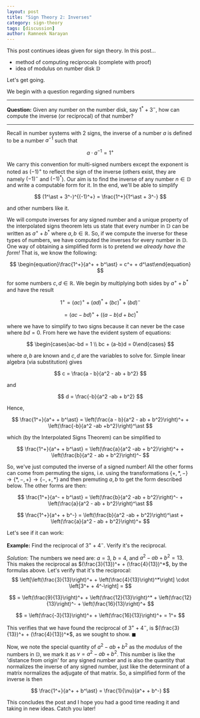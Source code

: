 ```yaml
---
layout: post
title: "Sign Theory 2: Inverses"
category: sign-theory
tags: [discussion]
author: Ramneek Narayan
---
```


[//]: # (No more than 180 lines for any post o/w too long)

This post continues ideas given for sign theory. In this post...

* method of computing reciprocals (complete with proof)
* idea of modulus on number disk $\mathbb{D}$

Let's get going.

We begin with a question regarding signed numbers

---
**Question:** Given any number on the number disk, say $1^\ast + 3^-$, how can compute the inverse (or reciprocal) of that number?

---

Recall in number systems with 2 signs, the inverse of a number $a$ is defined to be a number $a^{-1}$ such that

$$
a \cdot a^{-1} = 1^+
$$

We carry this convention for multi-signed numbers except the exponent is noted as $(-1)^+$ to reflect the sign of the inverse (others exist, they are namely $(-1)^-$ and $(-1)^\ast$). Our aim is to find the inverse of any number $n \in \mathbb{D}$ and write a computable form for it. In the end, we'll be able to simplify

$$
(1^\ast + 3^-)^{(-1)^+} = \frac{1^+}{1^\ast + 3^-}
$$

and other numbers like it.

We will compute inverses for any signed number and a unique property of the interpolated signs theorem lets us state that every number in $\mathbb{D}$ can be written as $a^+ + b^\ast$ where $a,b \in \mathbb{R}$. So, if we compute the inverse for these types of numbers, we have computed the inverses for every number in $\mathbb{D}$. One way of obtaining a simplified form is to pretend *we already have the form!* That is, we know the following:

$$
\begin{equation}\frac{1^+}{a^+ + b^\ast} = c^+ + d^\ast\end{equation}
$$

for some numbers $c,d \in \mathbb{R}$. We begin by multiplying both sides by $a^+ + b^\ast$ and have the result

$$
\begin{equation}1 ^+ = (ac)^+ + (ad)^\ast + (bc)^\ast + (bd)^-\end{equation}
$$

$$
\begin{equation} = (ac - bd)^+ + ((a-b)d + bc)^\ast\end{equation}
$$

where we have to simplify to two signs because it can never be the case where $bd = 0$. From here we have the evident system of equations:

$$
\begin{cases}ac-bd = 1 \\
bc + (a-b)d = 0\end{cases}
$$

where $a,b$ are known and $c,d$ are the variables to solve for. Simple linear algebra (via substitution) gives

$$
c = \frac{a - b}{a^2 - ab + b^2}
$$

and

$$
d = \frac{-b}{a^2 -ab + b^2}
$$

Hence,

$$
\frac{1^+}{a^+ + b^\ast} = \left(\frac{a - b}{a^2 - ab + b^2}\right)^+ + \left(\frac{-b}{a^2 -ab +b^2}\right)^\ast
$$

which (by the Interpolated Signs Theorem) can be simplified to

$$
\frac{1^+}{a^+ + b^\ast} = \left(\frac{a}{a^2 -ab + b^2}\right)^+ + \left(\frac{b}{a^2 - ab + b^2}\right)^-
$$

So, we've just computed the inverse of a signed number! All the other forms can come from permuting the signs, i.e. using the transformations $\lbrace +, \ast , - \rbrace \to \lbrace \ast, - , + \rbrace \to \lbrace -, +, \ast \rbrace$ and then premuting $a,b$ to get the form described below. The other forms are then:

$$
\frac{1^+}{a^- + b^\ast} = \left(\frac{b}{a^2 -ab + b^2}\right)^- + \left(\frac{a}{a^2 - ab + b^2}\right)^\ast
$$

$$
\frac{1^+}{a^+ + b^-} = \left(\frac{b}{a^2 -ab + b^2}\right)^\ast + \left(\frac{a}{a^2 - ab + b^2}\right)^+
$$

Let's see if it can work:

**Example:** Find the reciprocal of $3^+ + 4^-$. Verify it's the reciprocal.

*Solution:* The numbers we need are: $a = 3$, $b = 4$, and $a^2  - ab + b^2 = 13$. This makes the reciprocal as $(\frac{3}{13})^+ + (\frac{4}{13})^*$, by the formulas above. Let's verify that it's the reciprocal:
$$
 \left[\left(\frac{3}{13}\right)^+ + \left(\frac{4}{13}\right)^*\right] \cdot \left[3^+ + 4^-\right] =
$$

$$
= \left(\frac{9}{13}\right)^+ + \left(\frac{12}{13}\right)^* + \left(\frac{12}{13}\right)^- + \left(\frac{16}{13}\right)^+
$$

$$
= \left(\frac{-3}{13}\right)^+ + \left(\frac{16}{13}\right)^+ = 1^+
$$

This verifies that we have found the reciprocal of $3^+ + 4^-$, is $(\frac{3}{13})^+ + (\frac{4}{13})^*$, as we sought to show. $\blacksquare$

Now, we note the special quantity of $a^2 -ab + b^2$ as the *modulus* of the numbers in $\mathbb{D}$, we mark it as $\nu = a^2 -ab+b^2$. This number is like the 'distance from origin' for any signed number and is also the quantity that normalizes the inverse of any signed number, just like the determinant of a matrix normalizes the adjugate of that matrix. So, a simplified form of the inverse is then

$$
\frac{1^+}{a^+ + b^\ast} = \frac{1}{\nu}(a^+ + b^-)
$$

This concludes the post and I hope you had a good time reading it and taking in new ideas. Catch you later! <i class="fas fa-meteor"></i>
